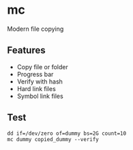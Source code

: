 # mc

Modern file copying

## Features

- Copy file or folder
- Progress bar
- Verify with hash
- Hard link files
- Symbol link files

## Test

```console
dd if=/dev/zero of=dummy bs=2G count=10
mc dummy copied_dummy --verify
```

